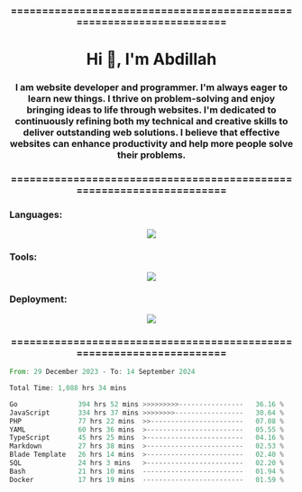 <h3 align="center">=====================================================================</h3>
<h1 align="center">Hi 👋, I'm Abdillah</h1>
<h3 align="center">I am website developer and programmer. I'm always eager to learn new things. I thrive on problem-solving and enjoy bringing ideas to life through websites. I'm dedicated to continuously refining both my technical and creative skills to deliver outstanding web solutions. I believe that effective websites can enhance productivity and help more people solve their problems.</h3>
<h3 align="center">=====================================================================</h3>

<h3 align="left">Languages:</h3>
<p align="center">
  <a href="https://skillicons.dev">
    <img src="https://skillicons.dev/icons?i=go,nodejs,php,css,html,kotlin" />
  </a>
</p>

<h3 align="left">Tools:</h3>
<p align="center">
  <a href="https://skillicons.dev">
    <img src="https://skillicons.dev/icons?i=express,nextjs,postman,powershell,bash,nginx,arduino,laravel,androidstudio,react,prisma" />
  </a>
</p>

<h3 align="left">Deployment:</h3>
<p align="center">
  <a href="https://skillicons.dev">
    <img src="https://skillicons.dev/icons?i=git,github,docker,aws,jenkins,prometheus,grafana,mongodb,postgres,mysql" />
  </a>
</p>

<h3 align="center">=====================================================================</h3>

<!--START_SECTION:waka-->

```rust
From: 29 December 2023 - To: 14 September 2024

Total Time: 1,088 hrs 34 mins

Go               394 hrs 52 mins >>>>>>>>>----------------   36.16 %
JavaScript       334 hrs 37 mins >>>>>>>>-----------------   30.64 %
PHP              77 hrs 22 mins  >>-----------------------   07.08 %
YAML             60 hrs 36 mins  >------------------------   05.55 %
TypeScript       45 hrs 25 mins  >------------------------   04.16 %
Markdown         27 hrs 38 mins  >------------------------   02.53 %
Blade Template   26 hrs 14 mins  >------------------------   02.40 %
SQL              24 hrs 3 mins   >------------------------   02.20 %
Bash             21 hrs 10 mins  -------------------------   01.94 %
Docker           17 hrs 19 mins  -------------------------   01.59 %
```

<!--END_SECTION:waka-->
<!---
Abedmuh/Abedmuh is a ✨ special ✨ repository because its `README.md` (this file) appears on your GitHub profile.
You can click the Preview link to take a look at your changes.
--->
